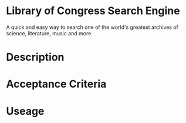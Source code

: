# Library of Congress Search Engine

A quick and easy way to search one of the world's greatest archives of science, literature, music and more.

# Description

# Acceptance Criteria

# Useage
